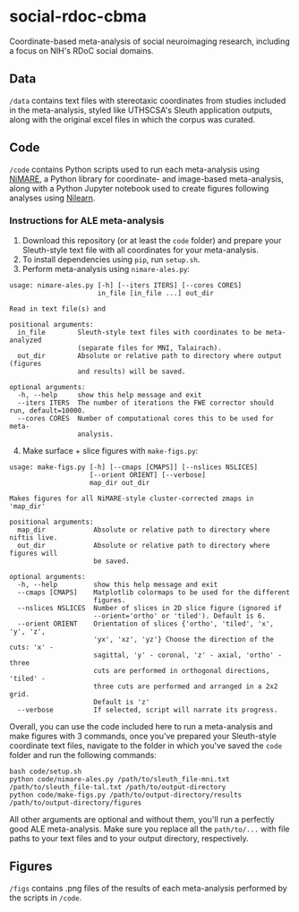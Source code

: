# social-rdoc-cbma
Coordinate-based meta-analysis of social neuroimaging research, including a focus on NIH's RDoC social domains.

## Data
`/data` contains text files with stereotaxic coordinates from studies included in the meta-analysis, styled like UTHSCSA's Sleuth application outputs, along with the original excel files in which the corpus was curated.

## Code
`/code` contains Python scripts used to run each meta-analysis using [NiMARE](https://github.com/neurostuff/NiMARE), a Python library for coordinate- and image-based meta-analysis, along with a Python Jupyter notebook used to create figures following analyses using [Nilearn](https://nilearn.github.io/).
### Instructions for ALE meta-analysis
1. Download this repository (or at least the `code` folder) and prepare your Sleuth-style text file with all coordinates for your meta-analysis.
2. To install dependencies using `pip`, run `setup.sh`.
3. Perform meta-analysis using `nimare-ales.py`:
```
usage: nimare-ales.py [-h] [--iters ITERS] [--cores CORES]
                      in_file [in_file ...] out_dir

Read in text file(s) and

positional arguments:
  in_file        Sleuth-style text files with coordinates to be meta-analyzed
                 (separate files for MNI, Talairach).
  out_dir        Absolute or relative path to directory where output (figures
                 and results) will be saved.

optional arguments:
  -h, --help     show this help message and exit
  --iters ITERS  The number of iterations the FWE corrector should run, default=10000.
  --cores CORES  Number of computational cores this to be used for meta-
                 analysis.
```
4. Make surface + slice figures with `make-figs.py`:
```
usage: make-figs.py [-h] [--cmaps [CMAPS]] [--nslices NSLICES]
                    [--orient ORIENT] [--verbose]
                    map_dir out_dir

Makes figures for all NiMARE-style cluster-corrected zmaps in 'map_dir'

positional arguments:
  map_dir            Absolute or relative path to directory where niftis live.
  out_dir            Absolute or relative path to directory where figures will
                     be saved.

optional arguments:
  -h, --help         show this help message and exit
  --cmaps [CMAPS]    Matplotlib colormaps to be used for the different
                     figures.
  --nslices NSLICES  Number of slices in 2D slice figure (ignored if
                     --orient='ortho' or 'tiled'). Default is 6.
  --orient ORIENT    Orientation of slices {'ortho', 'tiled', 'x', 'y', 'z',
                     'yx', 'xz', 'yz'} Choose the direction of the cuts: 'x' -
                     sagittal, 'y' - coronal, 'z' - axial, 'ortho' - three
                     cuts are performed in orthogonal directions, 'tiled' -
                     three cuts are performed and arranged in a 2x2 grid.
                     Default is 'z'
  --verbose          If selected, script will narrate its progress. 
```
Overall, you can use the code included here to run a meta-analysis and make figures with 3 commands, once you've prepared your Sleuth-style coordinate text files, navigate to the folder in which you've saved the `code` folder and run the following commands:
```
bash code/setup.sh
python code/nimare-ales.py /path/to/sleuth_file-mni.txt /path/to/sleuth_file-tal.txt /path/to/output-directory
python code/make-figs.py /path/to/output-directory/results /path/to/output-directory/figures
```
All other arguments are optional and without them, you'll run a perfectly good ALE meta-analysis. Make sure you replace all the `path/to/...` with file paths to your text files and to your output directory, respectively.

## Figures
`/figs` contains .png files of the results of each meta-analysis performed by the scripts in `/code`.
